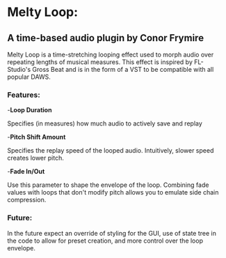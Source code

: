 # Melty Loop:

## A time-based audio plugin by Conor Frymire

Melty Loop is a time-stretching looping effect used to morph audio over repeating lengths of musical measures. This effect
is inspired by FL-Studio's Gross Beat and is in the form of a VST to be compatible with all popular DAWS.

### Features:

-**Loop Duration**

Specifies (in measures) how much audio to actively save and replay

-**Pitch Shift Amount**

Specifies the replay speed of the looped audio. Intuitively, slower speed creates lower pitch.

-**Fade In/Out** 

Use this parameter to shape the envelope of the loop. Combining fade values
with loops that don't modify pitch allows you to emulate side chain compression.

### Future:

In the future expect an override of styling for the GUI, 
use of state tree in the code to allow for preset creation,
and more control over the loop envelope.

